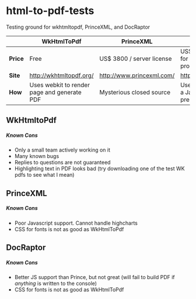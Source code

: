 # html-to-pdf-tests
Testing ground for wkhtmltopdf, PrinceXML, and DocRaptor

|   | WkHtmlToPdf  |  PrinceXML | DocRaptor  |
|---|---|---|---|
| **Price**  | Free  | US$ 3800 / server license  | US$ 1000 / month for 40’000 production pdfs  |
| **Site**  | http://wkhtmltopdf.org/  | http://www.princexml.com/  | https://docraptor.com  |
| **How**  | Uses webkit to render page and generate PDF  | Mysterious closed source  | Uses PrinceXML and a Javascript preprocessor  |

## WkHtmltoPdf
##### Known Cons
- Only a small team actively working on it
- Many known bugs
- Replies to questions are not guaranteed
- Highlighting text in PDF looks bad (try downloading one of the test WK pdfs to see what I mean)

## PrinceXML
##### Known Cons
- Poor Javascript support. Cannot handle highcharts
- CSS for fonts is not as good as WkHtmlToPdf

## DocRaptor
##### Known Cons
- Better JS support than Prince, but not great (will fail to build PDF if *anything* is written to the console)
- CSS for fonts is not as good as WkHtmlToPdf
